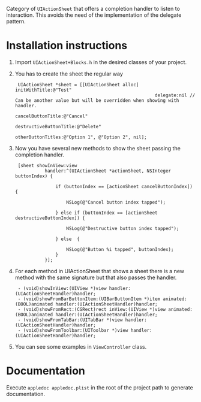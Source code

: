 Category of `UIActionSheet` that offers a completion handler to listen to interaction. This avoids the need of the implementation of the delegate pattern.

Installation instructions
=========================

1. Import `UIActionSheet+Blocks.h` in the desired classes of your project.
2. You has to create the sheet the regular way

		UIActionSheet *sheet = [[UIActionSheet alloc] initWithTitle:@"Test"
														   delegate:nil // Can be another value but will be overridden when showing with handler.
												  cancelButtonTitle:@"Cancel"
											 destructiveButtonTitle:@"Delete"
												  otherButtonTitles:@"Option 1", @"Option 2", nil];

3. Now you have several new methods to show the sheet passing the completion handler.
    
		[sheet showInView:view
                  handler:^(UIActionSheet *actionSheet, NSInteger buttonIndex) {
                      
                      if (buttonIndex == [actionSheet cancelButtonIndex]) {
                          
                          NSLog(@"Cancel button index tapped");
                          
                      } else if (buttonIndex == [actionSheet destructiveButtonIndex]) {
                          
                          NSLog(@"Destructive button index tapped");
                          
                      } else  {
                          
                          NSLog(@"Button %i tapped", buttonIndex);
                      }                      
                  }];

4. For each method in UIActionSheet that shows a sheet there is a new method with the same signature but that also passes the handler.

		- (void)showInView:(UIView *)view handler:(UIActionSheetHandler)handler;
		- (void)showFromBarButtonItem:(UIBarButtonItem *)item animated:(BOOL)animated handler:(UIActionSheetHandler)handler;
		- (void)showFromRect:(CGRect)rect inView:(UIView *)view animated:(BOOL)animated handler:(UIActionSheetHandler)handler;
		- (void)showFromTabBar:(UITabBar *)view handler:(UIActionSheetHandler)handler;
		- (void)showFromToolbar:(UIToolbar *)view handler:(UIActionSheetHandler)handler;

5. You can see some examples in `ViewController` class.

Documentation
=============

Execute `appledoc appledoc.plist` in the root of the project path to generate documentation. 
